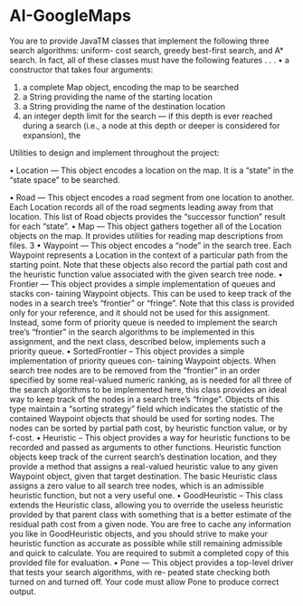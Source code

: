 # AI-GoogleMaps
You are to provide JavaTM classes that implement the following three search algorithms: uniform- cost search, greedy best-first search, and A* search. In fact, all of these classes must have the following features . . .
• a constructor that takes four arguments:
1. a complete Map object, encoding the map to be searched
2. a String providing the name of the starting location
3. a String providing the name of the destination location
4. an integer depth limit for the search — if this depth is ever reached during a search (i.e., a node at this depth or deeper is considered for expansion), the 

Utilities to design and implement throughout the project:

• Location — This object encodes a location on the map. It is a “state” in the “state space” to be searched.

• Road — This object encodes a road segment from one location to another. Each Location records all of the road segments leading away from that location. This list of Road objects provides the “successor function” result for each “state”.
• Map — This object gathers together all of the Location objects on the map. It provides utilities for reading map descriptions from files.
3
• Waypoint — This object encodes a “node” in the search tree. Each Waypoint represents a Location in the context of a particular path from the starting point. Note that these objects also record the partial path cost and the heuristic function value associated with the given search tree node.
• Frontier — This object provides a simple implementation of queues and stacks con- taining Waypoint objects. This can be used to keep track of the nodes in a search tree’s “frontier” or “fringe”. Note that this class is provided only for your reference, and it should not be used for this assignment. Instead, some form of priority queue is needed to implement the search tree’s “frontier” in the search algorithms to be implemented in this assignment, and the next class, described below, implements such a priority queue.
• SortedFrontier – This object provides a simple implementation of priority queues con- taining Waypoint objects. When search tree nodes are to be removed from the “frontier” in an order specified by some real-valued numeric ranking, as is needed for all three of the search algorithms to be implemented here, this class provides an ideal way to keep track of the nodes in a search tree’s “fringe”. Objects of this type maintain a “sorting strategy” field which indicates the statistic of the contained Waypoint objects that should be used for sorting nodes. The nodes can be sorted by partial path cost, by heuristic function value, or by f-cost.
• Heuristic – This object provides a way for heuristic functions to be recorded and passed as arguments to other functions. Heuristic function objects keep track of the current search’s destination location, and they provide a method that assigns a real-valued heuristic value to any given Waypoint object, given that target destination. The basic Heuristic class assigns a zero value to all search tree nodes, which is an admissible heuristic function, but not a very useful one.
• GoodHeuristic – This class extends the Heuristic class, allowing you to override the useless heuristic provided by that parent class with something that is a better estimate of the residual path cost from a given node. You are free to cache any information you like in GoodHeuristic objects, and you should strive to make your heuristic function as accurate as possible while still remaining admissible and quick to calculate. You are required to submit a completed copy of this provided file for evaluation.
• Pone — This object provides a top-level driver that tests your search algorithms, with re- peated state checking both turned on and turned off. Your code must allow Pone to produce correct output.
